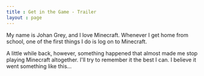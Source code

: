 ```yaml
---
title : Get in the Game - Trailer
layout : page
---
```

<p>My name is Johan Grey, and I love Minecraft. Whenever I get home from school, one of the first things I do is log on to Minecraft.</p>
<p>A little while back, however, something happened that almost made me stop playing Minecraft altogether. I'll try to remember it the best I can. I believe it went something like this…</p>
